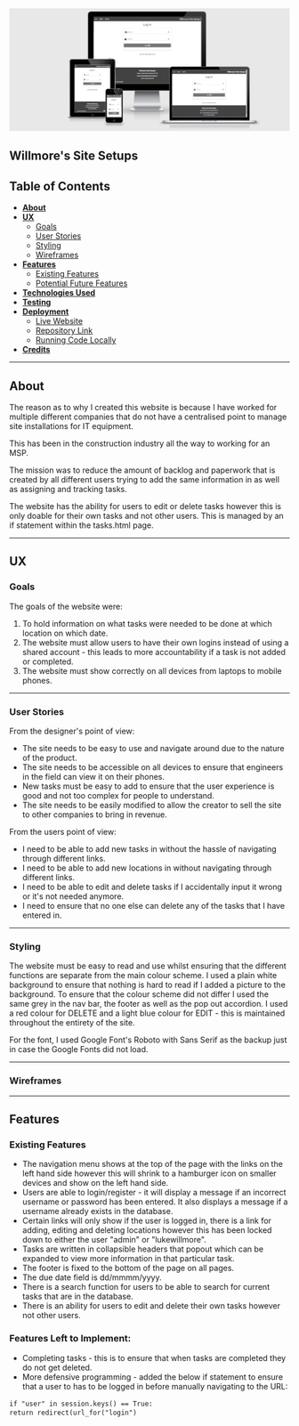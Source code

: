![responsiveimage](readme/amiresponsive.png)

Willmore's Site Setups
---
## Table of Contents

- [**About**](#About)
- [**UX**](#UX)
    - [Goals](#Goals)
    - [User Stories](#User-Stories)
    - [Styling](#Styling)
    - [Wireframes](#Wireframes)
- [**Features**](#Features)
    - [Existing Features](#Existing-Features)
    - [Potential Future Features](#Potential-Future-Features)
- [**Technologies Used**](#Technologies-Used)
- [**Testing**](#Testing)
- [**Deployment**](#Deployment)
    - [Live Website](#Live-Website)
    - [Repository Link](#Repository-Link)
    - [Running Code Locally](#RunningCode)
- [**Credits**](#Credits)

---

## About

The reason as to why I created this website is because I have worked for multiple different companies that do not have a centralised point to manage site installations for IT equipment. 

This has been in the construction industry all the way to working for an MSP. 

The mission was to reduce the amount of backlog and paperwork that is created by all different users trying to add the same information in as well as assigning and tracking tasks. 

The website has the ability for users to edit or delete tasks however this is only doable for their own tasks and not other users. This is managed by an if statement within the tasks.html page.

---

## UX

### Goals

The goals of the website were: 
1. To hold information on what tasks were needed to be done at which location on which date. 
2. The website must allow users to have their own logins instead of using a shared account - this leads to more accountability if a task is not added or completed. 
3. The website must show correctly on all devices from laptops to mobile phones.

---

### User Stories

From the designer's point of view:
- The site needs to be easy to use and navigate around due to the nature of the product. 
- The site needs to be accessible on all devices to ensure that engineers in the field can view it on their phones.
- New tasks must be easy to add to ensure that the user experience is good and not too complex for people to understand. 
- The site needs to be easily modified to allow the creator to sell the site to other companies to bring in revenue. 

From the users point of view:
- I need to be able to add new tasks in without the hassle of navigating through different links.
- I need to be able to add new locations in without navigating through different links.
- I need to be able to edit and delete tasks if I accidentally input it wrong or it's not needed anymore.
- I need to ensure that no one else can delete any of the tasks that I have entered in.

---

### Styling

The website must be easy to read and use whilst ensuring that the different functions are separate from the main colour scheme. I used a plain white background to ensure that nothing is hard to read if I added a picture to the background. To ensure that the colour scheme did not differ I used the same grey in the nav bar, the footer as well as the pop out accordion. I used a red colour for DELETE and a light blue colour for EDIT - this is maintained throughout the entirety of the site. 

For the font, I used Google Font's Roboto with Sans Serif as the backup just in case the Google Fonts did not load.

---

### Wireframes


---

## Features

### Existing Features
- The navigation menu shows at the top of the page with the links on the left hand side however this will shrink to a hamburger icon on smaller devices and show on the left hand side. 
- Users are able to login/register - it will display a message if an incorrect username or password has been entered. It also displays a message if a username already exists in the database.
- Certain links will only show if the user is logged in, there is a link for adding, editing and deleting locations however this has been locked down to either the user "admin" or "lukewillmore". 
- Tasks are written in collapsible headers that popout which can be expanded to view more information in that particular task.
- The footer is fixed to the bottom of the page on all pages.
- The due date field is dd/mmmm/yyyy.
- There is a search function for users to be able to search for current tasks that are in the database. 
- There is an ability for users to edit and delete their own tasks however not other users.

### Features Left to Implement: 
- Completing tasks - this is to ensure that when tasks are completed they do not get deleted.
- More defensive programming - added the below if statement to ensure that a user to has to be logged in before manually navigating to the URL:
```
if "user" in session.keys() == True:
return redirect(url_for("login")
``` 
